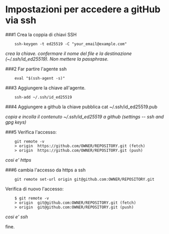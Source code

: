 # Impostazioni per accedere a gitHub via ssh
###1 Crea la coppia di chiavi SSH

        ssh-keygen -t ed25519 -C "your_email@example.com"

*crea la chiave. confermare il nome del file e la destinazione (~/.ssh/id_ed25519). Non mettere la passphrase.*

###2 Far partire l'agente ssh

        eval "$(ssh-agent -s)"

###3 Aggiungere la chiave all'agente.

        ssh-add ~/.ssh/id_ed25519


###4 Aggiungere a github la chiave pubblica
        cat ~/.ssh/id_ed25519.pub

*copia e incolla il contenuto ~/.ssh/id_ed25519 a github (settings -- ssh and gpg keys)*




###5 Verifica l'accesso:

        git remote -v
        > origin  https://github.com/OWNER/REPOSITORY.git (fetch)
        > origin  https://github.com/OWNER/REPOSITORY.git (push)

*cosi e' https*

###6 cambia l'accesso da https a ssh

        git remote set-url origin git@github.com:OWNER/REPOSITORY.git

Verifica di nuovo l'accesso:

        $ git remote -v
        > origin  git@github.com:OWNER/REPOSITORY.git (fetch)
        > origin  git@github.com:OWNER/REPOSITORY.git (push)

*cosi e' ssh*

fine.
